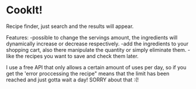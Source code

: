 # CookIt!

Recipe finder, just search and the results will appear. 

Features:
 -possible to change the servings amount, the ingredients will dynamically increase or decrease respectively.
 -add the ingredients to your shopping cart, also there manipulate the quantity or simply eliminate them.
 -like the recipes you want to save and check them later.
 
 
 I use a free API that only allows a certain amount of uses per day, so if you get the 'error proccessing the recipe" means that the limit has been reached and just gotta wait a day! SORRY about that :(!
 

